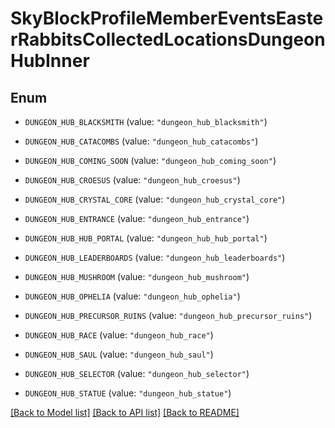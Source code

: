 # SkyBlockProfileMemberEventsEasterRabbitsCollectedLocationsDungeonHubInner

## Enum


* `DUNGEON_HUB_BLACKSMITH` (value: `"dungeon_hub_blacksmith"`)

* `DUNGEON_HUB_CATACOMBS` (value: `"dungeon_hub_catacombs"`)

* `DUNGEON_HUB_COMING_SOON` (value: `"dungeon_hub_coming_soon"`)

* `DUNGEON_HUB_CROESUS` (value: `"dungeon_hub_croesus"`)

* `DUNGEON_HUB_CRYSTAL_CORE` (value: `"dungeon_hub_crystal_core"`)

* `DUNGEON_HUB_ENTRANCE` (value: `"dungeon_hub_entrance"`)

* `DUNGEON_HUB_HUB_PORTAL` (value: `"dungeon_hub_hub_portal"`)

* `DUNGEON_HUB_LEADERBOARDS` (value: `"dungeon_hub_leaderboards"`)

* `DUNGEON_HUB_MUSHROOM` (value: `"dungeon_hub_mushroom"`)

* `DUNGEON_HUB_OPHELIA` (value: `"dungeon_hub_ophelia"`)

* `DUNGEON_HUB_PRECURSOR_RUINS` (value: `"dungeon_hub_precursor_ruins"`)

* `DUNGEON_HUB_RACE` (value: `"dungeon_hub_race"`)

* `DUNGEON_HUB_SAUL` (value: `"dungeon_hub_saul"`)

* `DUNGEON_HUB_SELECTOR` (value: `"dungeon_hub_selector"`)

* `DUNGEON_HUB_STATUE` (value: `"dungeon_hub_statue"`)


[[Back to Model list]](../README.md#documentation-for-models) [[Back to API list]](../README.md#documentation-for-api-endpoints) [[Back to README]](../README.md)


